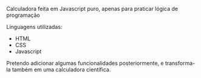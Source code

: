 Calculadora feita em Javascript puro, apenas para praticar lógica de programação

Linguagens utilizadas:
- HTML
- CSS
- Javascript

Pretendo adicionar algumas funcionalidades posteriormente, e transforma-la também em uma calculadora científica.

